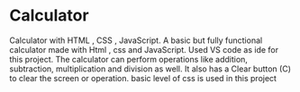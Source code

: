 # Calculator
Calculator with HTML , CSS , JavaScript.
A basic but fully functional calculator made with Html , css and JavaScript. 
Used VS code as ide for this project.
The calculator can perform operations like addition, subtraction, multiplication and division as well.
It also has a Clear button (C) to clear the screen or operation.
basic level of css is used in this project 
